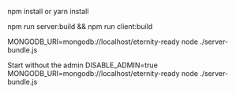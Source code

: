 npm install or yarn install

npm run server:build && npm run client:build

MONGODB_URI=mongodb://localhost/eternity-ready node ./server-bundle.js

Start without the admin
DISABLE_ADMIN=true MONGODB_URI=mongodb://localhost/eternity-ready node ./server-bundle.js